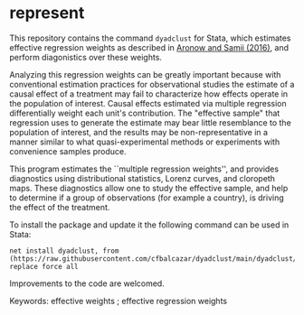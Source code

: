 # represent

This repository contains the command ```dyadclust``` for Stata, which estimates effective regression weights as described in [Aronow and Samii (2016)]([https://www.cambridge.org/core/journals/political-analysis/article/abs/clusterrobust-variance-estimation-for-dyadic-data/D43E12BF35240100C7A4ED3C28912C95](https://onlinelibrary.wiley.com/doi/abs/10.1111/ajps.12185)), and perform diagonistics over these weights. 

Analyzing this regression weights can be greatly important because with conventional estimation practices for observational studies the estimate of a causal effect of a treatment may fail to characterize how effects operate in the population of interest. Causal effects estimated via multiple regression differentially weight each unit's contribution. The "effective sample" that regression uses to generate the estimate may bear little resemblance to the population of interest, and the results may be non-representative in a manner similar to what quasi-experimental methods or experiments with convenience samples produce. 

This program estimates the ``multiple regression weights'', and provides diagnostics using distributional statistics, Lorenz curves, and cloropeth maps. These diagnostics allow one to study the effective sample, and help to determine if a group of observations (for example a country), is driving the effect of the treatment. 

To install the package and update it the following command can be used in Stata:
```
net install dyadclust, from (https://raw.githubusercontent.com/cfbalcazar/dyadclust/main/dyadclust/) replace force all
```

Improvements to the code are welcomed.

Keywords: effective weights ; effective regression weights

